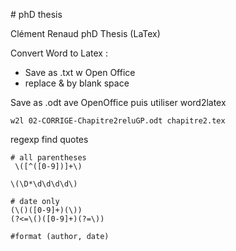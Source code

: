 # phD thesis

Clément Renaud phD Thesis (LaTex)

Convert Word to Latex :
- Save as .txt w Open Office
- replace & by blank space


Save as .odt ave OpenOffice puis utiliser word2latex

    w2l 02-CORRIGE-Chapitre2reluGP.odt chapitre2.tex

regexp find quotes
    
    # all parentheses
     \([^([0-9])]+\)  

    \(\D*\d\d\d\d\)

    # date only
    (\()([0-9]+)(\))
    (?<=\()([0-9]+)(?=\)) 

    #format (author, date)

